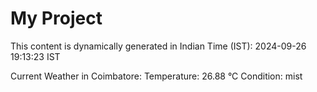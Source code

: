 # My Project

This content is dynamically generated in Indian Time (IST): 2024-09-26 19:13:23 IST


Current Weather in Coimbatore:
Temperature: 26.88 °C
Condition: mist
